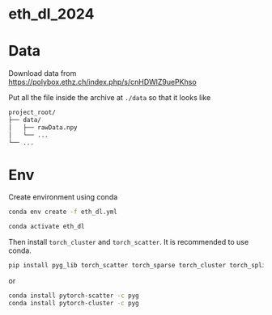 # eth_dl_2024

# Data 

Download data from https://polybox.ethz.ch/index.php/s/cnHDWlZ9uePKhso

Put all the file inside the archive at `./data` so that it looks like

```bash
project_root/
├── data/
│   ├── rawData.npy
│   └── ...
└── ...
```

# Env
Create environment using conda

```bash
conda env create -f eth_dl.yml

conda activate eth_dl
```
Then install `torch_cluster` and `torch_scatter`. It is recommended to use conda.

```bash
pip install pyg_lib torch_scatter torch_sparse torch_cluster torch_spline_conv -f https://data.pyg.org/whl/torch-2.0.0+cu117.html
```
or
```bash
conda install pytorch-scatter -c pyg
conda install pytorch-cluster -c pyg
```
